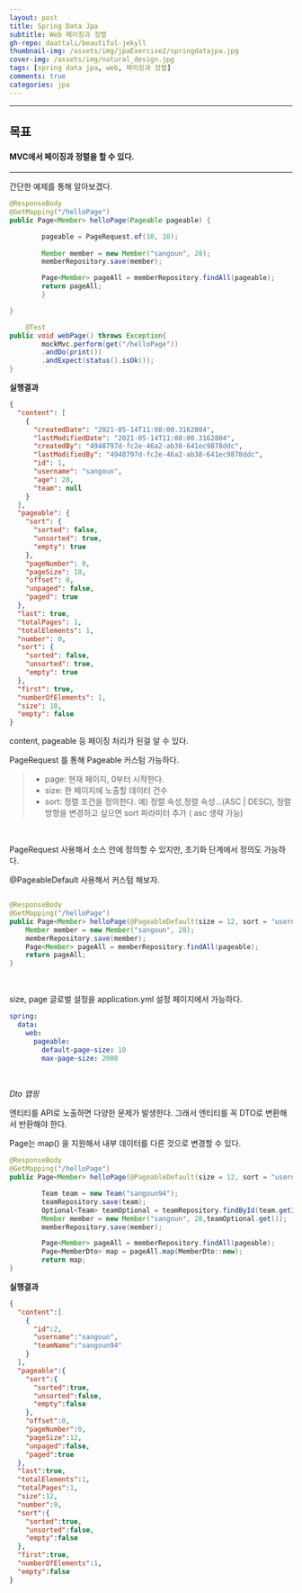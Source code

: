 ```yaml
---
layout: post
title: Spring Data Jpa
subtitle: Web 페이징과 정렬
gh-repo: daattali/beautiful-jekyll
thumbnail-img: /assets/img/jpaExercise2/springdatajpa.jpg
cover-img: /assets/img/natural_design.jpg
tags: [spring data jpa, web, 페이징과 정렬]
comments: true
categories: jpa
---
```


___
## 목표

#### MVC에서 페이징과 정렬을 할 수 있다.

___

간단한 예제를 통해 알아보겠다.

~~~java
@ResponseBody
@GetMapping("/helloPage")
public Page<Member> helloPage(Pageable pageable) {

        pageable = PageRequest.of(10, 10);
    
        Member member = new Member("sangoun", 28);
        memberRepository.save(member);

        Page<Member> pageAll = memberRepository.findAll(pageable);
        return pageAll;
        }

}
~~~

~~~java
    @Test
public void webPage() throws Exception{
        mockMvc.perform(get("/helloPage"))
        .andDo(print())
        .andExpect(status().isOk());
}

~~~

<strong> 실행결과</strong>

~~~json
{
  "content": [
    {
      "createdDate": "2021-05-14T11:08:00.3162804",
      "lastModifiedDate": "2021-05-14T11:08:00.3162804",
      "createdBy": "4948797d-fc2e-46a2-ab38-641ec9878ddc",
      "lastModifiedBy": "4948797d-fc2e-46a2-ab38-641ec9878ddc",
      "id": 1,
      "username": "sangoun",
      "age": 28,
      "team": null
    }
  ],
  "pageable": {
    "sort": {
      "sorted": false,
      "unsorted": true,
      "empty": true
    },
    "pageNumber": 0,
    "pageSize": 10,
    "offset": 0,
    "unpaged": false,
    "paged": true
  },
  "last": true,
  "totalPages": 1,
  "totalElements": 1,
  "number": 0,
  "sort": {
    "sorted": false,
    "unsorted": true,
    "empty": true
  },
  "first": true,
  "numberOfElements": 1,
  "size": 10,
  "empty": false
}
~~~

content, pageable 등 페이징 처리가 된걸 알 수 있다.

PageRequest 를 통해 Pageable 커스텀 가능하다.

> - page: 현재 페이지, 0부터 시작한다.
> - size: 한 페이지에 노출할 데이터 건수
> - sort: 정렬 조건을 정의한다. 예) 정렬 속성,정렬 속성...(ASC | DESC), 정렬 방향을 변경하고 싶으면 sort 파라미터 추가 ( asc 생략 가능)

<br/> 

PageRequest 사용해서 소스 안에 정의할 수 있지만, 초기화 단계에서 정의도 가능하다.

@PageableDefault 사용해서 커스텀 해보자.

~~~java

@ResponseBody
@GetMapping("/helloPage")
public Page<Member> helloPage(@PageableDefault(size = 12, sort = "username", direction = Sort.Direction.DESC) Pageable pageable) {
    Member member = new Member("sangoun", 28);
    memberRepository.save(member);
    Page<Member> pageAll = memberRepository.findAll(pageable);
    return pageAll;
}
~~~

<br/>

 size, page 글로벌 설정을 application.yml 설정 페이지에서 가능하다.


 
~~~yml
spring:
  data:
    web:
      pageable:
        default-page-size: 10
        max-page-size: 2000
~~~

<br/>

<em>Dto 맵핑</em>

엔티티를 API로 노출하면 다양한 문제가 발생한다. 그래서 엔티티를 꼭 DTO로 변환해서 반환해야 한다.

Page는 map() 을 지원해서 내부 데이터를 다른 것으로 변경할 수 있다.

~~~java
@ResponseBody
@GetMapping("/helloPage")
public Page<Member> helloPage(@PageableDefault(size = 12, sort = "username", direction = Sort.Direction.DESC) Pageable pageable) {

        Team team = new Team("sangoun94");
        teamRepository.save(team);
        Optional<Team> teamOptional = teamRepository.findById(team.getId());
        Member member = new Member("sangoun", 28,teamOptional.get());
        memberRepository.save(member);

        Page<Member> pageAll = memberRepository.findAll(pageable);
        Page<MemberDto> map = pageAll.map(MemberDto::new);
        return map;
} 
~~~

<strong>실행결과</strong>

~~~json
{
  "content":[
    {
      "id":2,
      "username":"sangoun",
      "teamName":"sangoun94"
    }
  ],
  "pageable":{
    "sort":{
      "sorted":true,
      "unsorted":false,
      "empty":false
    },
    "offset":0,
    "pageNumber":0,
    "pageSize":12,
    "unpaged":false,
    "paged":true
  },
  "last":true,
  "totalElements":1,
  "totalPages":1,
  "size":12,
  "number":0,
  "sort":{
    "sorted":true,
    "unsorted":false,
    "empty":false
  },
  "first":true,
  "numberOfElements":1,
  "empty":false
}
~~~
